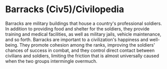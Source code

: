 # Barracks (Civ5)/Civilopedia

Barracks are military buildings that house a country's professional soldiers. In addition to providing food and shelter for the soldiers, they provide training and medical facilities, as well as military jails, vehicle maintenance, and so forth.
Barracks are important to a civilization's happiness and well-being. They promote cohesion among the ranks, improving the soldiers' chances of success in combat, and they control direct contact between civilians and soldiers, limiting the friction that is almost universally caused when the two groups intermingle overmuch.